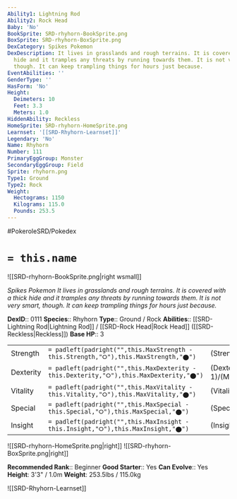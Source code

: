 ```yaml
---
Ability1: Lightning Rod
Ability2: Rock Head
Baby: 'No'
BookSprite: SRD-rhyhorn-BookSprite.png
BoxSprite: SRD-rhyhorn-BoxSprite.png
DexCategory: Spikes Pokemon
DexDescription: It lives in grasslands and rough terrains. It is covered with a thick
  hide and it tramples any threats by running towards them. It is not very smart,
  though. It can keep trampling things for hours just because.
EventAbilities: ''
GenderType: ''
HasForm: 'No'
Height:
  Deimeters: 10
  Feet: 3.3
  Meters: 1.0
HiddenAbility: Reckless
HomeSprite: SRD-rhyhorn-HomeSprite.png
Learnset: '[[SRD-Rhyhorn-Learnset]]'
Legendary: 'No'
Name: Rhyhorn
Number: 111
PrimaryEggGroup: Monster
SecondaryEggGroup: Field
Sprite: rhyhorn.png
Type1: Ground
Type2: Rock
Weight:
  Hectograms: 1150
  Kilograms: 115.0
  Pounds: 253.5
---
```


#PokeroleSRD/Pokedex

# `= this.name`

![[SRD-rhyhorn-BookSprite.png|right wsmall]]

*Spikes Pokemon*
*It lives in grasslands and rough terrains. It is covered with a thick hide and it tramples any threats by running towards them. It is not very smart, though. It can keep trampling things for hours just because.*

**DexID**:: 0111
**Species**:: Rhyhorn
**Type**:: Ground / Rock
**Abilities**:: [[SRD-Lightning Rod|Lightning Rod]] / [[SRD-Rock Head|Rock Head]] ([[SRD-Reckless|Reckless]])
**Base HP**:: 3

|           |                                                                                        |                                          |
| --------- | -------------------------------------------------------------------------------------- | ---------------------------------------- |
| Strength  | `= padleft(padright("",this.MaxStrength - this.Strength,"⭘"),this.MaxStrength,"⬤")`    | (Strength::2)/(MaxStrength::5)   |
| Dexterity | `= padleft(padright("",this.MaxDexterity - this.Dexterity,"⭘"),this.MaxDexterity,"⬤")` | (Dexterity:: 1)/(MaxDexterity::3) |
| Vitality  | `= padleft(padright("",this.MaxVitality - this.Vitality,"⭘"),this.MaxVitality,"⬤")`    | (Vitality::3)/(MaxVitality::6)   |
| Special   | `= padleft(padright("",this.MaxSpecial - this.Special,"⭘"),this.MaxSpecial,"⬤")`       | (Special::1)/(MaxSpecial::3)     |
| Insight   | `= padleft(padright("",this.MaxInsight - this.Insight,"⭘"),this.MaxInsight,"⬤")`       | (Insight::1)/(MaxInsight::3)     |

![[SRD-rhyhorn-HomeSprite.png|right]]
![[SRD-rhyhorn-BoxSprite.png|right]]

**Recommended Rank**:: Beginner
**Good Starter**:: Yes
**Can Evolve**:: Yes
**Height**: 3'3" / 1.0m
**Weight**: 253.5lbs / 115.0kg

![[SRD-Rhyhorn-Learnset]]